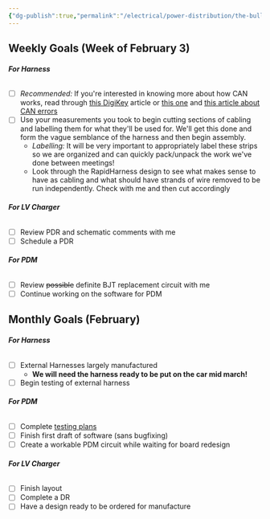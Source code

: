 ```yaml
---
{"dg-publish":true,"permalink":"/electrical/power-distribution/the-bulletin-board/"}
---
```


## Weekly Goals (Week of February 3)

###### **For Harness**
- [ ] *Recommended:* If you're interested in knowing more about how CAN works, read through [this DigiKey](https://www.digikey.com/en/blog/the-basics-of-the-controller-area-network) article or [this one](https://forum.digikey.com/t/overview-of-the-can-bus-protocol/21170) and [this article about CAN errors](https://www.csselectronics.com/pages/can-bus-errors-intro-tutorial) 
- [ ] Use your measurements you took to begin cutting sections of cabling and labelling them for what they'll be used for. We'll get this done and form the vague semblance of the harness and then begin assembly.
	- *Labelling:* It will be very important to appropriately label these strips so we are organized and can quickly pack/unpack the work we've done between meetings!
	- Look through the RapidHarness design to see what makes sense to have as cabling and what should have strands of wire removed to be run independently. Check with me and then cut accordingly

###### **For LV Charger**
- [ ] Review PDR and schematic comments with me
- [ ] Schedule a PDR

###### **For PDM**
- [ ] Review ~~possible~~ definite BJT replacement circuit with me
- [ ] Continue working on the software for PDM

## Monthly Goals (February)

###### **For Harness**
- [ ] External Harnesses largely manufactured
	- **We will need the harness ready to be put on the car mid march!**
- [ ] Begin testing of external harness

###### **For PDM**
- [ ] Complete [testing plans](https://docs.google.com/document/d/1Ojkzd-2abVfz04r5hTp6LYRJP8-pr1D0azjeg3GUBKw/edit?usp=sharing) 
- [ ] Finish first draft of software (sans bugfixing)
- [ ] Create a workable PDM circuit while waiting for board redesign

###### **For LV Charger**
- [ ] Finish layout
- [ ] Complete a DR
- [ ] Have a design ready to be ordered for manufacture